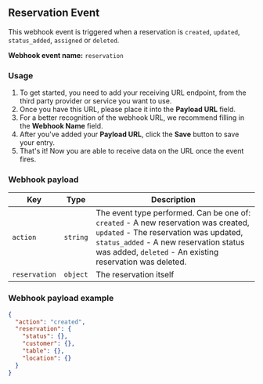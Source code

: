 ## Reservation Event

This webhook event is triggered when a reservation is `created`, `updated`, `status_added`, `assigned` or `deleted`.

**Webhook event name:** `reservation`

### Usage

1. To get started, you need to add your receiving URL endpoint, from the third party provider or service you want to use. 
2. Once you have this URL, please place it into the **Payload URL** field.
3. For a better recognition of the webhook URL, we recommend filling in the **Webhook Name** field. 
4. After you've added your **Payload URL**, click the **Save** button to save your entry.
5. That's it! Now you are able to receive data on the URL once the event fires.

### Webhook payload

| Key                    | Type     | Description                                                  |
| ---------------------- | -------- | ------------------------------------------------------------ |
| `action` | `string` | The event type performed. Can be one of: `created` - A new reservation was created, `updated` - The reservation was updated, `status_added` - A new reservation status was added, `deleted` - An existing reservation was deleted. |
| `reservation` | `object` | The reservation itself                                         |

### Webhook payload example

```json
{
  "action": "created",
  "reservation": {
    "status": {},
    "customer": {},
    "table": {},
    "location": {}  
  }
}
```
